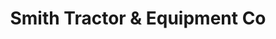 ---
title: "Smith Tractor & Equipment Co"
url: /forest-city/smith-tractor-und-equipment-co/
shop: Autowerkstatt
---